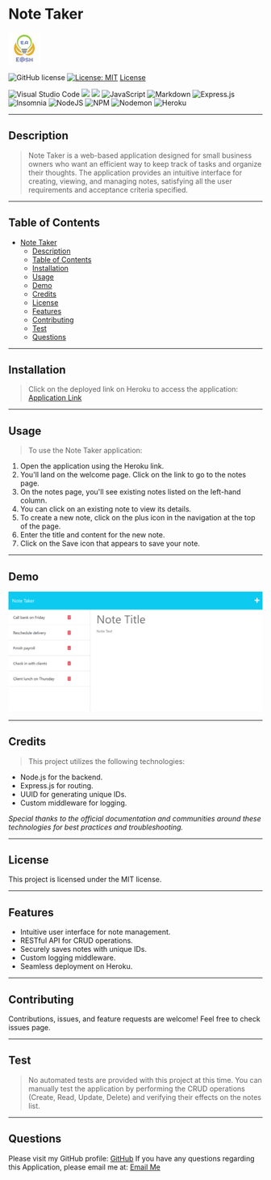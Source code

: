 # Note Taker

![E@sh](./files/Favicon.ico)

![GitHub license](https://img.shields.io/badge/license-MIT-blue.svg)
[![License: MIT](https://img.shields.io/badge/License-MIT-yellow.svg)](https://opensource.org/licenses/MIT)
[License](#license)

![Visual Studio Code](https://img.shields.io/badge/Visual%20Studio%20Code-0078d7.svg?style=for-the-badge&logo=visual-studio-code&logoColor=white)
![](https://img.shields.io/badge/HTML5-%23E34F26?style=for-the-badge&logo=html5&logoColor=white)
![](https://img.shields.io/badge/CSS3-%231572B6?style=for-the-badge&logo=css3&logoColor=white)
![JavaScript](https://img.shields.io/badge/javascript-%23323330.svg?style=for-the-badge&logo=javascript&logoColor=%23F7DF1E)
![Markdown](https://img.shields.io/badge/markdown-%23000000.svg?style=for-the-badge&logo=markdown&logoColor=white)
![Express.js](https://img.shields.io/badge/express.js-%23404d59.svg?style=for-the-badge&logo=express&logoColor=%2361DAFB)
![Insomnia](https://img.shields.io/badge/Insomnia-black?style=for-the-badge&logo=insomnia&logoColor=5849BE)
![NodeJS](https://img.shields.io/badge/node.js-6DA55F?style=for-the-badge&logo=node.js&logoColor=white)
![NPM](https://img.shields.io/badge/NPM-%23CB3837.svg?style=for-the-badge&logo=npm&logoColor=white)
![Nodemon](https://img.shields.io/badge/NODEMON-%23323330.svg?style=for-the-badge&logo=nodemon&logoColor=%BBDEAD)
![Heroku](https://img.shields.io/badge/heroku-%23430098.svg?style=for-the-badge&logo=heroku&logoColor=white)

---

## Description
> Note Taker is a web-based application designed for small business owners who want an efficient way to keep track of tasks and organize their thoughts. The application provides an intuitive interface for creating, viewing, and managing notes, satisfying all the user requirements and acceptance criteria specified.

---

## Table of Contents

- [Note Taker](#note-taker)
  - [Description](#description)
  - [Table of Contents](#table-of-contents)
  - [Installation](#installation)
  - [Usage](#usage)
  - [Demo](#demo)
  - [Credits](#credits)
  - [License](#license)
  - [Features](#features)
  - [Contributing](#contributing)
  - [Test](#test)
  - [Questions](#questions)

---

## Installation
> Click on the deployed link on Heroku to access the application:
> [Application Link](https://note-taker-092223-57aac5baa4f0.herokuapp.com/)

---

## Usage
> To use the Note Taker application:

1. Open the application using the Heroku link.
2. You'll land on the welcome page. Click on the link to go to the notes page.
3. On the notes page, you'll see existing notes listed on the left-hand column.
4. You can click on an existing note to view its details.
5. To create a new note, click on the plus icon in the navigation at the top of the page.
6. Enter the title and content for the new note.
7. Click on the Save icon that appears to save your note.

---

## Demo

![Demo](./files/Demo.png)

---

## Credits
> This project utilizes the following technologies:

- Node.js for the backend.
- Express.js for routing.
- UUID for generating unique IDs.
- Custom middleware for logging.

*Special thanks to the official documentation and communities around these technologies for best practices and troubleshooting.*

---

## License
This project is licensed under the MIT license.

---

## Features
- Intuitive user interface for note management.
- RESTful API for CRUD operations.
- Securely saves notes with unique IDs.
- Custom logging middleware.
- Seamless deployment on Heroku.

---

## Contributing
Contributions, issues, and feature requests are welcome! Feel free to check issues page.

---

## Test
> No automated tests are provided with this project at this time. You can manually test the application by performing the CRUD operations (Create, Read, Update, Delete) and verifying their effects on the notes list.

---

## Questions
Please visit my GitHub profile:
[GitHub](https://github.com/EhsanAsh)
If you have any questions regarding this Application, please email me at:
[Email Me](ehsan.ashrafipour@gmail.com)